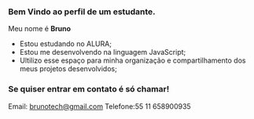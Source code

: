 ### Bem Vindo ao perfil de um estudante.

Meu nome é **Bruno** 

- Estou estudando no ALURA;
- Estou me desenvolvendo na linguagem JavaScript;
- Ultilizo esse espaço para minha organização e compartilhamento dos meus projetos desenvolvidos;

### Se quiser entrar em contato é só chamar!
Email: brunotech@gmail.com
Telefone:55 11 658900935
